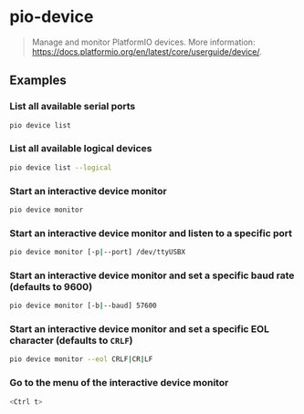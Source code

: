 # pio-device

> Manage and monitor PlatformIO devices. More information: <https://docs.platformio.org/en/latest/core/userguide/device/>.

## Examples

### List all available serial ports

```bash
pio device list
```

### List all available logical devices

```bash
pio device list --logical
```

### Start an interactive device monitor

```bash
pio device monitor
```

### Start an interactive device monitor and listen to a specific port

```bash
pio device monitor [-p|--port] /dev/ttyUSBX
```

### Start an interactive device monitor and set a specific baud rate (defaults to 9600)

```bash
pio device monitor [-b|--baud] 57600
```

### Start an interactive device monitor and set a specific EOL character (defaults to `CRLF`)

```bash
pio device monitor --eol CRLF|CR|LF
```

### Go to the menu of the interactive device monitor

```bash
<Ctrl t>
```
